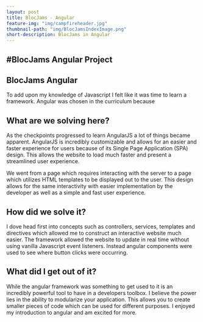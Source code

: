 ```yaml
---
layout: post
title: BlocJams - Angular
feature-img: "img/campfireheader.jpg"
thumbnail-path: "img/BlocJamsIndexImage.png"
short-description: BlocJams in Angular
---
```


## #BlocJams Angular Project

## BlocJams Angular

To add upon my knowledge of Javascript I felt like it was time to learn a framework. Angular was chosen in the curriculum because

## What are we solving here?

As the checkpoints progressed to learn AngularJS a lot of things became apparent. AngularJS is incredibly customizable and allows for an easier and faster experience for users because of its Single Page Application (SPA) design. This allows the website to load much faster and present a streamlined user experience.

We went from a page which requires interacting with the server to a page which utilizes HTML templates to be displayed out to the user. This design allows for the same interactivity with easier implementation by the developer as well as a simple and fast user experience.

## How did we solve it?

I dove head first into concepts such as controllers, services, templates and directives which allowed me to construct an interactive website much easier. The framework allowed the website to update in real time without using vanilla Javascript event listeners. Instead angular components were used to see where button clicks were occurring.

## What did I get out of it?

While the angular framework was something to get used to it is an incredibly powerful tool to have in a developers toolbox. I believe the power lies in the ability to modularize your application. This allows you to create smaller pieces of code which can be used for different purposes. I enjoyed my introduction to angular and am excited for more.
